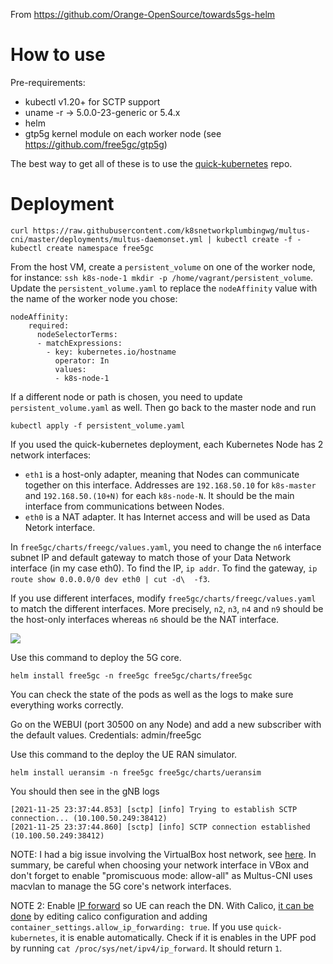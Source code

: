 From https://github.com/Orange-OpenSource/towards5gs-helm

# How to use 

Pre-requirements:
- kubectl v1.20+ for SCTP support
- uname -r -> 5.0.0-23-generic or 5.4.x
- helm
- gtp5g kernel module on each worker node (see https://github.com/free5gc/gtp5g)

The best way to get all of these is to use the [quick-kubernetes](https://lwgitea.consrc.ca/hkerma/quick-kubernetes) repo.

# Deployment

```
curl https://raw.githubusercontent.com/k8snetworkplumbingwg/multus-cni/master/deployments/multus-daemonset.yml | kubectl create -f -
kubectl create namespace free5gc
```

From the host VM, create a `persistent_volume` on one of the worker node, for instance: `ssh k8s-node-1 mkdir -p /home/vagrant/persistent_volume`. Update the `persistent_volume.yaml` to replace the `nodeAffinity` value with the name of the worker node you chose:
```
nodeAffinity:
    required:
      nodeSelectorTerms:
      - matchExpressions:
        - key: kubernetes.io/hostname
          operator: In
          values:
          - k8s-node-1
```

If a different node or path is chosen, you need to update `persistent_volume.yaml` as well. Then go back to the master node and run

```
kubectl apply -f persistent_volume.yaml
```

If you used the quick-kubernetes deployment, each Kubernetes Node has 2 network interfaces: 
- `eth1` is a host-only adapter, meaning that Nodes can communicate together on this interface. Addresses are `192.168.50.10` for `k8s-master` and `192.168.50.(10+N)` for each `k8s-node-N`. It should be the main interface from communications between Nodes.
- `eth0` is a NAT adapter. It has Internet access and will be used as Data Netork interface.

In `free5gc/charts/freegc/values.yaml`, you need to change the `n6` interface subnet IP and default gateway to match those of your Data Network interface (in my case eth0). To find the IP, `ip addr`. To find the gateway, `ip route show 0.0.0.0/0 dev eth0 | cut -d\  -f3`.

If you use different interfaces, modify `free5gc/charts/freegc/values.yaml` to match the different interfaces. More precisely, `n2`, `n3`, `n4` and `n9` should be the host-only interfaces whereas `n6` should be the NAT interface.

<img src="https://www.researchgate.net/publication/336693290/figure/fig2/AS:816470774784005@1571673210936/Reference-point-representation-of-the-5G-system-architecture-6_W640.jpg" />

Use this command to deploy the 5G core.

```
helm install free5gc -n free5gc free5gc/charts/free5gc
```
You can check the state of the pods as well as the logs to make sure everything works correctly.

Go on the WEBUI (port 30500 on any Node) and add a new subscriber with the default values.
Credentials: admin/free5gc

Use this command to the deploy the UE RAN simulator.

```
helm install ueransim -n free5gc free5gc/charts/ueransim
```

You should then see in the gNB logs

```
[2021-11-25 23:37:44.853] [sctp] [info] Trying to establish SCTP connection... (10.100.50.249:38412)
[2021-11-25 23:37:44.860] [sctp] [info] SCTP connection established (10.100.50.249:38412)
```

NOTE: I had a big issue involving the VirtualBox host network, see [here](https://github.com/Orange-OpenSource/towards5gs-helm/issues/12). In summary, be careful when choosing your network interface in VBox and don't forget to enable "promiscuous mode: allow-all" as Multus-CNI uses macvlan to manage the 5G core's network interfaces.

NOTE 2: Enable [IP forward](https://github.com/Orange-OpenSource/towards5gs-helm/blob/main/docs/demo/Setup-free5gc-and-test-with-UERANSIM.md#tun-interface-correctly-created-on-the-ue-but-internet) so UE can reach the DN. With Calico, [it can be done](https://docs.projectcalico.org/reference/host-endpoints/forwarded) by editing calico configuration and adding `container_settings.allow_ip_forwarding: true`. If you use `quick-kubernetes`, it is enable automatically. Check if it is enables in the UPF pod by running `cat /proc/sys/net/ipv4/ip_forward`. It should return `1`.